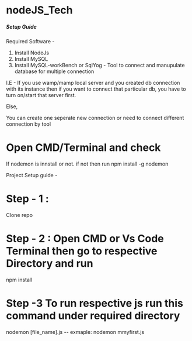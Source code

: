 # nodeJS_Tech

##### Setup Guide #####

Required Software - 
1. Install NodeJs
2. Install MySQL
3. Install MySQL-workBench or SqlYog - Tool to connect and manupulate database for multiple connection

I.E - If you use wamp/mamp local server and you created db connection with its instance then if you want to connect that particular db, you have to turn on/start that server first.

Else,

You can create one seperate new connection or need to connect different connection by tool


# Open CMD/Terminal and check 
If nodemon is innstall or not. if not then run
npm install -g nodemon


Project Setup guide -

# Step - 1 : 
Clone repo

# Step - 2 : Open CMD or Vs Code Terminal then go to respective Directory and run 
npm install

# Step -3 To run respective js run this command under required directory
nodemon [file_name].js    -- exmaple: nodemon mmyfirst.js
